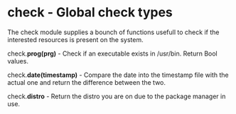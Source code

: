 check - Global check types
=====

The check module supplies a bounch of functions usefull to check if the interested resources is present on the system.

check.**prog(prg)** - Check if an executable exists in /usr/bin. Return Bool values.

check.**date(timestamp)** - Compare the date into the timestamp file with the actual one and return the difference between the two.

check.**distro** - Return the distro you are on due to the package manager in use.